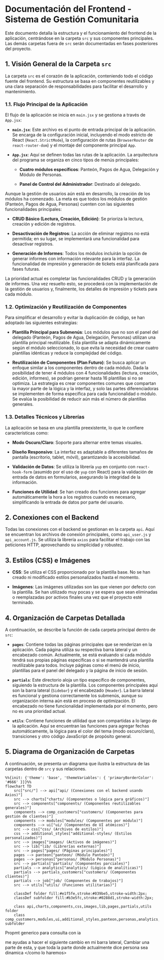 # Documentación del Frontend - Sistema de Gestión Comunitaria

Este documento detalla la estructura y el funcionamiento del frontend de la aplicación, centrándose en la carpeta `src` y sus componentes principales. Las demás carpetas fuera de `src` serán documentadas en fases posteriores del proyecto.

## 1. Visión General de la Carpeta `src`

La carpeta `src` es el corazón de la aplicación, conteniendo todo el código fuente del frontend. Su estructura se basa en componentes reutilizables y una clara separación de responsabilidades para facilitar el desarrollo y mantenimiento.

### 1.1. Flujo Principal de la Aplicación

El flujo de la aplicación se inicia en `main.jsx` y se gestiona a través de `App.jsx`:

* **`main.jsx`**: Este archivo es el punto de entrada principal de la aplicación. Se encarga de la configuración inicial, incluyendo el modo estricto de React (`React.StrictMode`), la configuración de rutas (`BrowserRouter` de `react-router-dom`) y el montaje del componente principal `App`.

* **`App.jsx`**: Aquí se definen todas las rutas de la aplicación. La arquitectura del programa se organiza en cinco tipos de menús principales:

  * **Cuatro módulos específicos**: Panteón, Pagos de Agua, Delegación y Módulo de Personas.

  * **Panel de Control del Administrador**: Destinado al delegado.

Aunque la gestión de usuarios aún está en desarrollo, la creación de los módulos ha comenzado. La meta es que todos los módulos de gestión (Panteón, Pagos de Agua, Personas) cuenten con las siguientes funcionalidades principales:

* **CRUD Básico (Lectura, Creación, Edición)**: Se prioriza la lectura, creación y edición de registros.

* **Desactivación de Registros**: La acción de eliminar registros no está permitida; en su lugar, se implementará una funcionalidad para desactivar registros.

* **Generación de Informes**: Todos los módulos incluirán la opción de generar informes con información relevante para la interfaz. La funcionalidad de impresión y generación de tickets está planificada para fases futuras.

La prioridad actual es completar las funcionalidades CRUD y la generación de informes. Una vez resuelto esto, se procederá con la implementación de la gestión de usuarios y, finalmente, los detalles de impresión y tickets para cada módulo.

### 1.2. Optimización y Reutilización de Componentes

Para simplificar el desarrollo y evitar la duplicación de código, se han adoptado las siguientes estrategias:

* **Plantilla Principal para Submenús**: Los módulos que no son el panel del delegado (Panteón, Pagos de Agua, Delegación, Personas) utilizan una plantilla principal reutilizable. Esta plantilla se adapta dinámicamente según el módulo seleccionado, lo que evita la necesidad de crear cuatro plantillas idénticas y reduce la complejidad del código.

* **Reutilización de Componentes (Plan Futuro)**: Se busca aplicar un enfoque similar a los componentes dentro de cada módulo. Dada la posibilidad de tener 4 módulos con 4 funcionalidades (lectura, creación, edición, informes), se podrían generar hasta 16 plantillas si no se optimiza. La estrategia es crear componentes comunes que compartan la mayor parte de la lógica y la interfaz, y solo las partes diferenciadoras se implementen de forma específica para cada funcionalidad o módulo. Se evalúa la posibilidad de reducir aún más el número de plantillas generales.

### 1.3. Detalles Técnicos y Librerías

La aplicación se basa en una plantilla preexistente, lo que le confiere características como:

* **Modo Oscuro/Claro**: Soporte para alternar entre temas visuales.

* **Diseño Responsivo**: La interfaz es adaptable a diferentes tamaños de pantalla (escritorio, tablet, móvil), garantizando la accesibilidad.

* **Validación de Datos**: Se utiliza la librería `yup` en conjunto con `react-hook-form` (asumido por el uso de `yup` con React) para la validación de entrada de datos en formularios, asegurando la integridad de la información.

* **Funciones de Utilidad**: Se han creado dos funciones para agregar automáticamente la hora a los registros cuando es necesario, simplificando la entrada de datos por parte del usuario.

## 2. Conexiones con el Backend

Todas las conexiones con el backend se gestionan en la carpeta `api`. Aquí se encuentran los archivos de conexión principales, como `api_user.js` y `api_account.js`. Se utiliza la librería `axios` para facilitar el trabajo con las peticiones HTTP, aprovechando su simplicidad y robustez.

## 3. Estilos (CSS) e Imágenes

* **CSS**: Se utiliza el CSS proporcionado por la plantilla base. No se han creado ni modificado estilos personalizados hasta el momento.

* **Imágenes**: Las imágenes utilizadas son las que vienen por defecto con la plantilla. Se han utilizado muy pocas y se espera que sean eliminadas o reemplazadas por activos finales una vez que el proyecto esté terminado.

## 4. Organización de Carpetas Detallada

A continuación, se describe la función de cada carpeta principal dentro de `src`:

* **`pages`**: Contiene todas las páginas principales que se renderizan en la aplicación. Cada página utiliza su respectiva barra lateral y un encabezado común. Actualmente, se está evaluando si cada módulo tendrá sus propias páginas específicas o si se mantendrá una plantilla reutilizable para todos. Incluye páginas como el menú de inicio, plantillas para el panel del delegado y la página de inicio de sesión.

* **`partials`**: Este directorio aloja un tipo específico de componentes, siguiendo la estructura de la plantilla. Los componentes principales aquí son la barra lateral (`Sidebar`) y el encabezado (`Header`). La barra lateral es funcional y gestiona correctamente los submenús, aunque su organización interna aún está en proceso de optimización. El encabezado no tiene funcionalidad implementada por el momento, pero no es una prioridad actual.

* **`utils`**: Contiene funciones de utilidad que son compartidas a lo largo de la aplicación. Aquí se encuentran las funciones para agregar fechas automáticamente, la lógica para el color del tema (modo oscuro/claro), transiciones y otro código JavaScript de propósito general.

## 5. Diagrama de Organización de Carpetas

A continuación, se presenta un diagrama que ilustra la estructura de las carpetas dentro de `src` y sus relaciones.

```mermaid
%%{init: {'theme': 'base', 'themeVariables': { 'primaryBorderColor': '#666' }}}%%
flowchart TD
    src["src/"] --> api["api/ (Conexiones con el backend usando Axios)"]
    src --> charts["charts/ (Componentes o lógica para gráficos)"]
    src --> components["components/ (Componentes reutilizables generales)"]
    components --> comp_customers["customers/ (Componentes para gestión de clientes)"]
    components --> modules["modules/ (Componentes por módulo)"]
    components --> ui["ui/ (Componentes de UI atómicos)"]
    src --> css["css/ (Archivos de estilos)"]
    css --> additional_styles["additional-styles/ (Estilos personalizados)"]
    src --> images["images/ (Activos de imágenes)"]
    src --> lib["lib/ (Librerías externas)"]
    src --> pages["pages/ (Páginas principales)"]
    pages --> panteon["panteon/ (Módulo Panteón)"]
    pages --> personas["personas/ (Módulo Personas)"]
    src --> partials["partials/ (Componentes parciales)"]
    partials --> analytics["analytics/ (Lógica de analíticas)"]
    partials --> partials_customers["customers/ (Componentes clientes)"]
    partials --> job["job/ (Componentes de trabajos)"]
    src --> utils["utils/ (Funciones utilitarias)"]

    classDef folder fill:#e1f5fe,stroke:#039be5,stroke-width:2px;
    classDef subfolder fill:#b3e5fc,stroke:#0288d1,stroke-width:2px;
    
    class api,charts,components,css,images,lib,pages,partials,utils folder
    class comp_customers,modules,ui,additional_styles,panteon,personas,analytics,partials_customers,job subfolder
```
Propmt generico para consulta con ia



me ayudas a hacer el siguiente cambio en mi barra lateral, <objetivo>Cambiar una parte de esta, y que toda la parte donde actualmente dice persona sea dinamica</objetivo> <como lo haremos></como lo haremos> <interfaz></interfaz>

